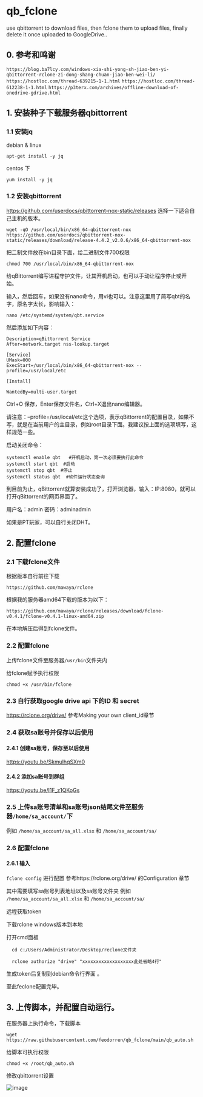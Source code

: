 # qb_fclone
use qbittorrent to download files, then fclone them to upload files, finally delete it once uploaded to GoogleDrive..

## 0. 参考和鸣谢

```https://blog.ba7lcy.com/windows-xia-shi-yong-sh-jiao-ben-yi-qbittorrent-rclone-zi-dong-shang-chuan-jiao-ben-wei-li/```
```https://hostloc.com/thread-639215-1-1.html```
```https://hostloc.com/thread-612238-1-1.html```
```https://p3terx.com/archives/offline-download-of-onedrive-gdrive.html```


## 1. 安装种子下载服务器qbittorrent

### 1.1 安装jq

debian & linux

  ```
  apt-get install -y jq
  ```

centos 下

  ```
  yum install -y jq
  ```


### 1.2 安装qbittorrent

https://github.com/userdocs/qbittorrent-nox-static/releases 选择一下适合自己主机的版本。
```
wget -qO /usr/local/bin/x86_64-qbittorrent-nox https://github.com/userdocs/qbittorrent-nox-static/releases/download/release-4.4.2_v2.0.6/x86_64-qbittorrent-nox
```

把二制文件放在bin目录下面，给二进制文件700权限
```
chmod 700 /usr/local/bin/x86_64-qbittorrent-nox
```
给qBittorrent编写进程守护文件，让其开机启动，也可以手动让程序停止或开始。

输入，然后回车，如果没有nano命令，用vi也可以。注意这里用了简写qbt的名字，原名字太长，影响输入：

```
nano /etc/systemd/system/qbt.service
```

然后添加如下内容：
```[Unit]
Description=qBittorrent Service
After=network.target nss-lookup.target

[Service]
UMask=000
ExecStart=/usr/local/bin/x86_64-qbittorrent-nox --profile=/usr/local/etc

[Install]

WantedBy=multi-user.target
```
Ctrl+O 保存，Enter保存文件名，Ctrl+X退出nano编辑器。

请注意：–profile=/usr/local/etc这个选项，表示qBittorrent的配置目录，如果不写，就是在当前用户的主目录，例如root目录下面。我建议按上面的选项填写，这样规范一些。

启动关闭命令：
```
systemctl enable qbt   #开机启动，第一次必须要执行此命令
systemctl start qbt  #启动
systemctl stop qbt  #停止
systemctl status qbt  #软件运行状态查询
```

到目前为止，qBittorrent就算安装成功了，打开浏览器，输入：IP:8080，就可以打开qBittorrent的网页界面了。

用户名：admin
密码：adminadmin

如果是PT玩家，可以自行关闭DHT。


## 2. 配置fclone

### 2.1 下载fclone文件
根据版本自行前往下载
```
https://github.com/mawaya/rclone
```
根据我的服务器amd64下载的版本为以下：
```
https://github.com/mawaya/rclone/releases/download/fclone-v0.4.1/fclone-v0.4.1-linux-amd64.zip
```
在本地解压后得到fclone文件。

### 2.2 配置fclone
上传fclone文件至服务器`/usr/bin`文件夹内

给fclone赋予执行权限
```
chmod +x /usr/bin/fclone
```

### 2.3 自行获取google drive api 下的ID  和 secret

https://rclone.org/drive/
 参考Making your own client_id章节

### 2.4 获取sa账号并保存以后使用

#### 2.4.1 创建sa账号，保存至以后使用

https://youtu.be/SkmulhqSXm0
#### 2.4.2 添加sa账号到群组

https://youtu.be/I1F_z1QKoGs

### 2.5 上传sa账号清单和sa账号json结尾文件至服务器`/home/sa_account/`下
例如 `/home/sa_account/sa_all.xlsx` 和 `/home/sa_account/sa/`

### 2.6 配置fclone
#### 2.6.1 输入
`fclone config`
进行配置
参考https://rclone.org/drive/ 的Configuration 章节

其中需要填写sa账号列表地址以及sa账号文件夹
例如 `/home/sa_account/sa_all.xlsx` 和 `/home/sa_account/sa/`

远程获取token

  下载rclone windows版本到本地

  打开cmd面板

  ```
    cd c:/Users/Administrator/Desktop/reclone文件夹
  ```   

  ```
    rclone authorize "drive" "xxxxxxxxxxxxxxxxxxx此处省略4行"
  ```

  生成token后复制到debian命令行界面 。

  至此feclone配置完毕。

## 3. 上传脚本，并配置自动运行。
在服务器上执行命令，下载脚本

```
wget https://raw.githubusercontent.com/feodorren/qb_fclone/main/qb_auto.sh
```
给脚本可执行权限
```
chmod +x /root/qb_auto.sh
```

修改qbittorrent设置

![image](https://user-images.githubusercontent.com/22808709/200754482-d33b97cc-75e4-4797-ab1b-6df54bd39fd2.png)

